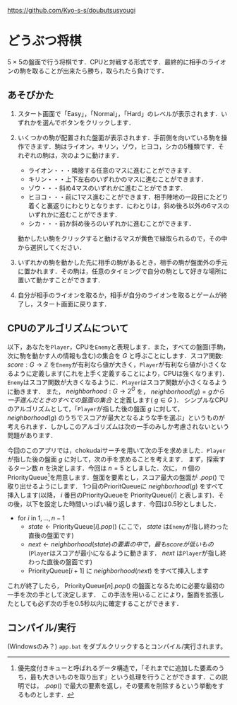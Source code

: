 https://github.com/Kyo-s-s/doubutsusyougi

# どうぶつ将棋
5 × 5の盤面で行う将棋です．CPUと対戦する形式です．最終的に相手のライオンの駒を取ることが出来たら勝ち，取られたら負けです．

## あそびかた
1. スタート画面で「Easy」，「Normal」，「Hard」のレベルが表示されます．いずれかを選んでボタンをクリックします．
1. いくつかの駒が配置された盤面が表示されます．手前側を向いている駒を操作できます．駒はライオン，キリン，ゾウ，ヒヨコ，シカの5種類です．それぞれの駒は，次のように動けます．
    - ライオン・・・隣接する任意のマスに進むことができます．
    - キリン・・・上下左右のいずれかのマスに進むことができます．
    - ゾウ・・・斜め4マスのいずれかに進むことができます．
    - ヒヨコ・・・前に1マス進むことができます．相手陣地の一段目にたどり着くと裏返りにわとりとなります．にわとりは，斜め後ろ以外の6マスのいずれかに進むことができます．
    - シカ・・・前か斜め後ろのいずれかに進むことができます．

    動かしたい駒をクリックすると動けるマスが黄色で縁取られるので，その中から選択してください．
1. いずれかの駒を動かした先に相手の駒があるとき，相手の駒が盤面外の手元に置かれます．その駒は，任意のタイミングで自分の駒として好きな場所に置いて動かすことができます．
1. 自分が相手のライオンを取るか，相手が自分のライオンを取るとゲームが終了し，スタート画面に戻ります．

## CPUのアルゴリズムについて
以下，あなたを`Player`，CPUを`Enemy`と表現します．また，すべての盤面(手駒，次に駒を動かす人の情報も含む)の集合を $G$ と呼ぶことにします．スコア関数: $score: G \to \mathbb{Z}$ を`Enemy`が有利なら値が大きく，`Player`が有利なら値が小さくなるように定義します(これを上手く定義することにより，CPUは強くなります)．
`Enemy`はスコア関数が大きくなるように．`Player`はスコア関数が小さくなるように動きます．
また， $neighborhood: G \to 2^G$ を， $neighborhood(g) = g から一手進んだときのすべての盤面の集合$ と定義します( $g \in G$ )．
シンプルなCPUのアルゴリズムとして，「`Player`が指した後の盤面 $g$ に対して， $neighborhood(g)$ のうちでスコアが最大となるような手を選ぶ」というものが考えられます．しかしこのアルゴリズムは次の一手のみしか考慮されないという問題があります．

今回のこのアプリでは，chokudaiサーチを用いて次の手を求めました．`Player`が指した後の盤面 $g$ に対して，次の手を求めることを考えます．
まず，探索するターン数 $n$ を決定します．今回は $n = 5$ としました．次に， $n$ 個のPriorityQueue[^pq]を用意します．盤面を要素とし，スコア最大の盤面が $.pop()$ で取り出せるようにします．
1つ目のPrioritQueueに $neighborhood(g)$ をすべて挿入します(以降， $i$ 番目のPriorityQueueを $\text{PriorityQueue}[i]$ と表します)．その後，以下を設定した時間いっぱい繰り返します．今回は0.5秒としました．
- for $i$ in $1, \ldots, n - 1$
    - $state \gets \text{PriorityQueue}[i].pop()$ (ここで， $state$ は`Enemy`が指し終わった直後の盤面です)
    - $next \gets neighborhood(state)の要素の中で，最もscoreが低いもの$ (`Player`はスコアが最小になるように動きます． $next$ は`Player`が指し終わった直後の盤面です)
    - $\text{PriorityQueue}[i + 1]$ に $neighborhood(next)$ をすべて挿入します
    
これが終了したら， $\text{PriorityQueue}[n].pop()$ の盤面となるために必要な最初の一手を次の手として決定します．
この手法を用いることにより，盤面を拡張したとしても必ず次の手を0.5秒以内に確定することができます．

[^pq]: 優先度付きキューと呼ばれるデータ構造で，「それまでに追加した要素のうち，最も大きいものを取り出す」という処理を行うことができます．この説明では， $.pop()$ で最大の要素を返し，その要素を削除するという挙動をするものとします．

## コンパイル/実行
(Windowsのみ？) `app.bat` をダブルクリックするとコンパイル/実行されます。
